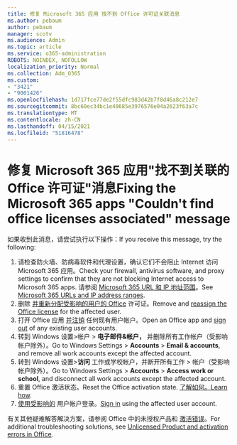 ```yaml
---
title: 修复 Microsoft 365 应用 找不到 Office 许可证关联消息
ms.author: pebaum
author: pebaum
manager: scotv
ms.audience: Admin
ms.topic: article
ms.service: o365-administration
ROBOTS: NOINDEX, NOFOLLOW
localization_priority: Normal
ms.collection: Adm_O365
ms.custom:
- "3421"
- "9001426"
ms.openlocfilehash: 1d717fce77de2f55dfc983d42b7f8d46a8c212e7
ms.sourcegitcommit: 8bc60ec34bc1e40685e3976576e04a2623f63a7c
ms.translationtype: MT
ms.contentlocale: zh-CN
ms.lasthandoff: 04/15/2021
ms.locfileid: "51816478"
---
```

# <a name="fixing-the-microsoft-365-apps-couldnt-find-office-licenses-associated-message"></a><span data-ttu-id="47e82-102">修复 Microsoft 365 应用"找不到关联的 Office 许可证"消息</span><span class="sxs-lookup"><span data-stu-id="47e82-102">Fixing the Microsoft 365 apps "Couldn't find office licenses associated" message</span></span>

<span data-ttu-id="47e82-103">如果收到此消息，请尝试执行以下操作：</span><span class="sxs-lookup"><span data-stu-id="47e82-103">If you receive this message, try the following:</span></span>

1. <span data-ttu-id="47e82-104">请检查防火墙、防病毒软件和代理设置，确认它们不会阻止 Internet 访问 Microsoft 365 应用。</span><span class="sxs-lookup"><span data-stu-id="47e82-104">Check your firewall, antivirus software, and proxy settings to confirm that they are not blocking Internet access to Microsoft 365 apps.</span></span> <span data-ttu-id="47e82-105">请参阅 [Microsoft 365 URL 和 IP 地址范围](https://docs.microsoft.com/office365/enterprise/urls-and-ip-address-ranges)。</span><span class="sxs-lookup"><span data-stu-id="47e82-105">See [Microsoft 365 URLs and IP address ranges](https://docs.microsoft.com/office365/enterprise/urls-and-ip-address-ranges).</span></span>
2. <span data-ttu-id="47e82-106">删除 [并重新分配受影响的用户的 Office](https://docs.microsoft.com/microsoft-365/admin/manage/assign-licenses-to-users) 许可证。</span><span class="sxs-lookup"><span data-stu-id="47e82-106">Remove and [reassign the Office license](https://docs.microsoft.com/microsoft-365/admin/manage/assign-licenses-to-users) for the affected user.</span></span> 
3. <span data-ttu-id="47e82-107">打开 Office 应用 [并注销](https://support.office.com/article/5a20dc11-47e9-4b6f-945d-478cb6d92071) 任何现有用户帐户。</span><span class="sxs-lookup"><span data-stu-id="47e82-107">Open an Office app and [sign out](https://support.office.com/article/5a20dc11-47e9-4b6f-945d-478cb6d92071) of any existing user accounts.</span></span>
4. <span data-ttu-id="47e82-108">转到 Windows 设置>帐户  >  **电子邮件&帐户，** 并删除所有工作帐户（受影响帐户除外）。</span><span class="sxs-lookup"><span data-stu-id="47e82-108">Go to Windows Settings > **Accounts** > **Email & accounts**, and remove all work accounts except the affected account.</span></span>
5. <span data-ttu-id="47e82-109">转到 Windows 设置>**访问** 工作或学校帐户，并断开所有工作  >  帐户（受影响帐户除外）。</span><span class="sxs-lookup"><span data-stu-id="47e82-109">Go to Windows Settings > **Accounts** > **Access work or school**, and disconnect all work accounts except the affected account.</span></span>
6. <span data-ttu-id="47e82-110">重置 Office 激活状态。</span><span class="sxs-lookup"><span data-stu-id="47e82-110">Reset the Office activation state.</span></span> <span data-ttu-id="47e82-111">[了解如何。](https://docs.microsoft.com/office365/troubleshoot/activation/reset-office-365-proplus-activation-state)</span><span class="sxs-lookup"><span data-stu-id="47e82-111">[Learn how](https://docs.microsoft.com/office365/troubleshoot/activation/reset-office-365-proplus-activation-state).</span></span>
7. <span data-ttu-id="47e82-112">[使用受影响的](https://support.office.com/article/628ea040-f265-49de-b986-be09c3ebf8a9) 用户帐户登录。</span><span class="sxs-lookup"><span data-stu-id="47e82-112">[Sign in](https://support.office.com/article/628ea040-f265-49de-b986-be09c3ebf8a9) using the affected user account.</span></span>

<span data-ttu-id="47e82-113">有关其他疑难解答解决方案，请参阅 Office 中的未授权产品和 [激活错误](https://support.office.com/Article/0d23d3c0-c19c-4b2f-9845-5344fedc4380)。</span><span class="sxs-lookup"><span data-stu-id="47e82-113">For additional troubleshooting solutions, see [Unlicensed Product and activation errors in Office](https://support.office.com/Article/0d23d3c0-c19c-4b2f-9845-5344fedc4380).</span></span>